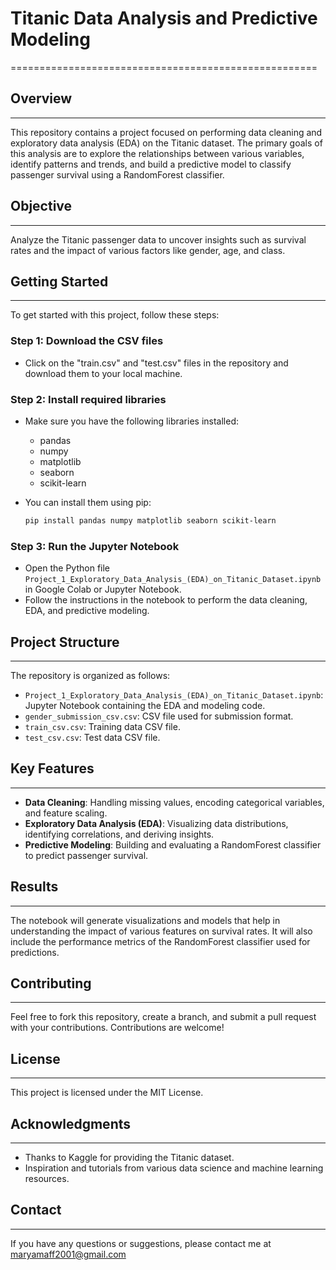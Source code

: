 # Titanic Data Analysis and Predictive Modeling
=====================================================

## Overview
------------

This repository contains a project focused on performing data cleaning and exploratory data analysis (EDA) on the Titanic dataset. The primary goals of this analysis are to explore the relationships between various variables, identify patterns and trends, and build a predictive model to classify passenger survival using a RandomForest classifier.

## Objective
----------

Analyze the Titanic passenger data to uncover insights such as survival rates and the impact of various factors like gender, age, and class.

## Getting Started
-----------------

To get started with this project, follow these steps:

### Step 1: Download the CSV files

*   Click on the "train.csv" and "test.csv" files in the repository and download them to your local machine.

### Step 2: Install required libraries

*   Make sure you have the following libraries installed:
    - pandas
    - numpy
    - matplotlib
    - seaborn
    - scikit-learn
    
*   You can install them using pip:
    ```bash
    pip install pandas numpy matplotlib seaborn scikit-learn
    ```

### Step 3: Run the Jupyter Notebook

*   Open the Python file `Project_1_Exploratory_Data_Analysis_(EDA)_on_Titanic_Dataset.ipynb` in Google Colab or Jupyter Notebook.
*   Follow the instructions in the notebook to perform the data cleaning, EDA, and predictive modeling.

## Project Structure
-------------------

The repository is organized as follows:

- `Project_1_Exploratory_Data_Analysis_(EDA)_on_Titanic_Dataset.ipynb`: Jupyter Notebook containing the EDA and modeling code.
- `gender_submission_csv.csv`: CSV file used for submission format.
- `train_csv.csv`: Training data CSV file.
- `test_csv.csv`: Test data CSV file.

## Key Features
---------------

- **Data Cleaning**: Handling missing values, encoding categorical variables, and feature scaling.
- **Exploratory Data Analysis (EDA)**: Visualizing data distributions, identifying correlations, and deriving insights.
- **Predictive Modeling**: Building and evaluating a RandomForest classifier to predict passenger survival.

## Results
----------

The notebook will generate visualizations and models that help in understanding the impact of various features on survival rates. It will also include the performance metrics of the RandomForest classifier used for predictions.

## Contributing
---------------

Feel free to fork this repository, create a branch, and submit a pull request with your contributions. Contributions are welcome!

## License
----------

This project is licensed under the MIT License.
## Acknowledgments
------------------

- Thanks to Kaggle for providing the Titanic dataset.
- Inspiration and tutorials from various data science and machine learning resources.

## Contact
----------

If you have any questions or suggestions, please contact me at maryamaff2001@gmail.com

